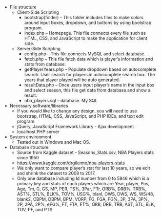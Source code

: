 * File structure
  * Client-Side Scripting
    * bootstrap(folder) – This folder includes files to make colors around input boxes, dropdown, and buttons by using bootstrap program.  
    * index.php – Homepage. This file connects every file such as HTML, CSS, and JavaScript to make the application for client side. 
  * Server-Side Scripting
    * config.php – This file connects MySQL and select database. 
    * fetch.php – This file fetch data which is player’s information and stats from database.
    * getPlayerYears.php – Populate dropdown based on autocomplete search. User search for players in autocomplete search box. The years that player played will be auto generated.
    * resultData.php – Once users input player’s name in the input box and select season, this file get data from database and show a result.
    * nba_players.sql – database. My SQL
* Necessary software/libraries
  * If you would like to change any design, you will need to use bootstrap, HTML, CSS, JavaScript, and PHP IDEs, and text edit program.
  * jQuery, JavaScript Framework Library - Ajax development
  * localhost PHP server
* System environment 
  * Tested out in Windows and Mac OS.
* Database structure
  * Source from Kaggle dataset – Seasons_Stats.csv, NBA Players stats since 1950
  * https://www.kaggle.com/drgilermo/nba-players-stats
  * We only want to compare player’s stat for last 10 years, so we edit and shrink the dataset to 2008 to 2017. 
  * Only one database including Id number from 0 to 5946 which is a primary key and stats of each players which are  Year, player, Pos, Age, Tm, G, GS, MP, PER, TS%, 3Par, FTr, ORB%, DRB%, TRB%, AST%, STL%, BLK%, TOV%, USG%, blanl, OWS, DWS, WS, WS/48, blank2, OBPM, DBPM, BPM, VORP, FG, FGA, FG%, 3P, 3PA, 3P%, 2P, 2PA, 2P%, eFG%, FT, FTA, FT%, ORB, DRB, TRB, AST, STL, BLK, TOV, PF, and PTS
